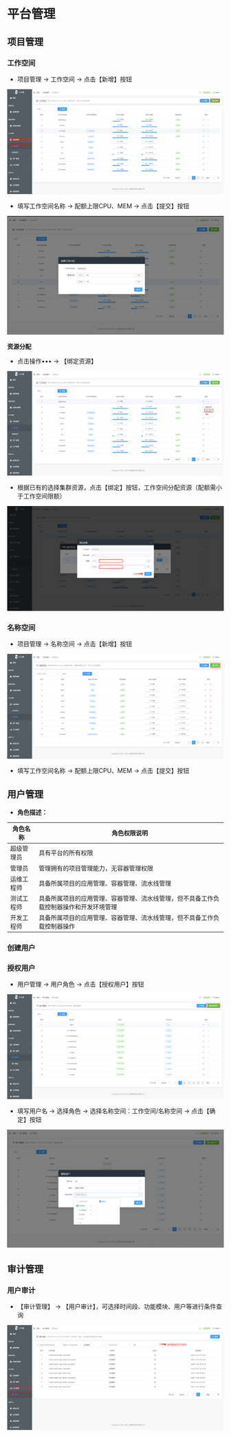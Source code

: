 # 平台管理

## 项目管理

### 工作空间

- 项目管理 → 工作空间 → 点击【新增】按钮

![](images/3.png)

- 填写工作空间名称 → 配额上限CPU、MEM → 点击【提交】按钮

![](images/4.png)

**资源分配**

- 点击操作••• → 【绑定资源】

![](images/7.png)

- 根据已有的选择集群资源，点击【绑定】按钮，工作空间分配资源（配额需小于工作空间限额）

![](images/6.png)

### 名称空间

- 项目管理 → 名称空间 → 点击【新增】按钮

![](images/5.png)

- 填写工作空间名称 → 配额上限CPU、MEM → 点击【提交】按钮





## 用户管理

- **角色描述：**

| 角色名称   | 角色权限说明                                                 |
| ---------- | ------------------------------------------------------------ |
| 超级管理员 | 具有平台的所有权限                                           |
| 管理员     | 管理拥有的项目管理能力，无容器管理权限                       |
| 运维工程师 | 具备所属项目的应用管理、容器管理、流水线管理                 |
| 测试工程师 | 具备所属项目的应用管理、容器管理、流水线管理，但不具备工作负载控制器操作和开发环境管理 |
| 开发工程师 | 具备所属项目的应用管理、容器管理、流水线管理，但不具备工作负载控制器操作 |

### 创建用户

### 授权用户

- 用户管理 → 用户角色 → 点击【授权用户】按钮

![](images/9.png)

- 填写用户名 → 选择角色 → 选择名称空间：工作空间/名称空间 → 点击【确定】按钮

![](images/10.png)

## 审计管理

### 用户审计

- 【审计管理】 → 【用户审计】，可选择时间段、功能模块、用户等进行条件查询

![](images/23.png)